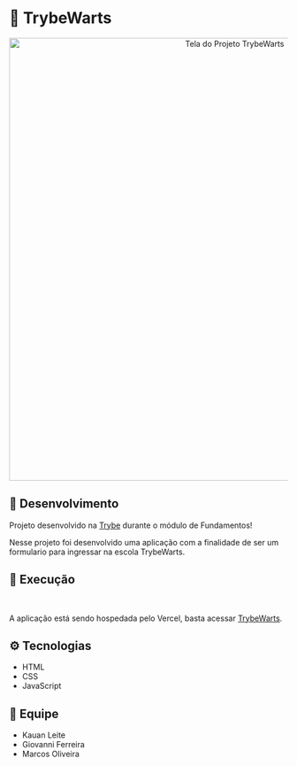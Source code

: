# 🏰 TrybeWarts

<div align="center">
  <img src="https://user-images.githubusercontent.com/102389576/232866470-af3a8fbd-54b9-4ef2-a6c3-1289c1756cf8.png" alt="Tela do Projeto TrybeWarts" width="800px"/>
</div>

## :microscope: Desenvolvimento

Projeto desenvolvido na <a href="https://betrybe.com/" target="_blank">Trybe</a> durante o módulo de Fundamentos!

Nesse projeto foi desenvolvido uma aplicação com a finalidade de ser um formulario para ingressar na escola TrybeWarts.

## :dna: Execução
<br />

A aplicação está sendo hospedada pelo Vercel, basta acessar <a href="https://trybewarts-ten.vercel.app/" target="_blank">TrybeWarts</a>.

## ⚙️ Tecnologias

- HTML
- CSS
- JavaScript


## :speech_balloon: Equipe
* Kauan Leite
* Giovanni Ferreira
* Marcos Oliveira

